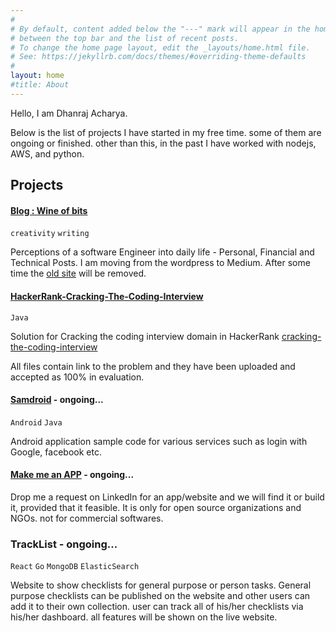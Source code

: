 ```yaml
---
#
# By default, content added below the "---" mark will appear in the home page
# between the top bar and the list of recent posts.
# To change the home page layout, edit the _layouts/home.html file.
# See: https://jekyllrb.com/docs/themes/#overriding-theme-defaults
#
layout: home
#title: About
---
```


Hello, I am Dhanraj Acharya. 

Below is the list of projects I have started in my free time. some of them are ongoing or finished. other than this, in the past I have worked with nodejs, AWS, and python.

## Projects

#### [Blog : Wine of bits](https://medium.com/wineofbits)
`creativity` `writing`

Perceptions of a software Engineer into daily life - Personal, Financial and Technical Posts.
I am moving from the wordpress to Medium. After some time the [old site](https://www.wineofbits.com/) will be removed.


#### [HackerRank-Cracking-The-Coding-Interview](https://github.com/drex44/HackerRank-Cracking-The-Coding-Interview)
`Java`

Solution for Cracking the coding interview domain in HackerRank
[cracking-the-coding-interview](https://www.hackerrank.com/domains/tutorials/cracking-the-coding-interview)

All files contain link to the problem and they have been uploaded and accepted as 100% in evaluation.


#### [Samdroid](https://github.com/drex44/samdroid) - ongoing...

`Android` `Java`

Android application sample code for various services such as login with Google, facebook etc.


#### [Make me an APP](https://www.linkedin.com/in/dhanraj-acharya) - ongoing...

Drop me a request on LinkedIn for an app/website and we will find it or build it, provided that it feasible. 
It is only for open source organizations and NGOs. not for commercial softwares.

### TrackList - ongoing...
`React` `Go` `MongoDB` `ElasticSearch`

Website to show checklists for general purpose or person tasks. General purpose checklists can be published on the website and other users can add it to their own collection. user can track all of his/her checklists via his/her dashboard. all features will be shown on the live website.
